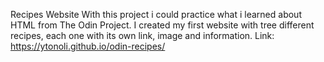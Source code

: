 Recipes Website
With this project i could practice what i learned about HTML from The Odin Project. I created my first website with tree different recipes, each one with its own link, image and information.
Link: https://ytonoli.github.io/odin-recipes/
